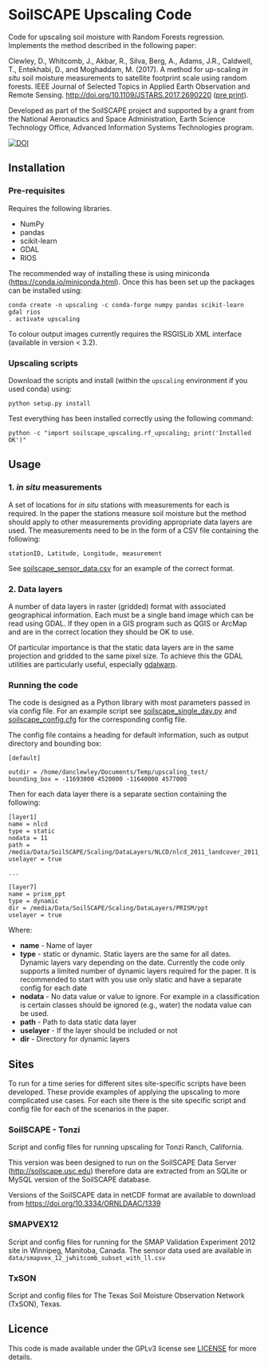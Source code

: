 # SoilSCAPE Upscaling Code #

Code for upscaling soil moisture with Random Forests regression. Implements the method described in the following paper:

Clewley, D., Whitcomb, J., Akbar, R., Silva, Berg, A., Adams, J.R., Caldwell, T., Entekhabi, D., and Moghaddam, M. (2017).  A method for up-scaling _in situ_ soil moisture measurements to satellite footprint scale using random forests. IEEE Journal of Selected Topics in Applied Earth Observation and Remote Sensing. http://doi.org/10.1109/JSTARS.2017.2690220 ([pre print](http://plymsea.ac.uk/8130/1/clewley_et_al_upscaling_soil_moisture_2017_pre_print.pdf)).

Developed as part of the SoilSCAPE project and supported by a grant from the National Aeronautics and Space Administration, Earth Science Technology Office, Advanced Information Systems Technologies program.

[![DOI](https://zenodo.org/badge/DOI/10.5281/zenodo.556203.svg)](https://doi.org/10.5281/zenodo.556203)


## Installation ##

### Pre-requisites ###

Requires the following libraries.

* NumPy
* pandas
* scikit-learn
* GDAL
* RIOS

The recommended way of installing these is using miniconda (https://conda.io/miniconda.html). Once this has been set up the packages can be installed using:

```
conda create -n upscaling -c conda-forge numpy pandas scikit-learn gdal rios
. activate upscaling
```

To colour output images currently requires the RSGISLib XML interface (available in version < 3.2).

### Upscaling scripts ###

Download the scripts and install (within the `upscaling` environment if you used conda) using:

```
python setup.py install
```

Test everything has been installed correctly using the following command:
```
python -c "import soilscape_upscaling.rf_upscaling; print('Installed OK')"
```

## Usage ##

### 1. _in situ_ measurements ###

A set of locations for _in situ_ stations with measurements for each is required. In the paper the stations measure soil moisture but the method should apply to other measurements providing appropriate data layers are used. The measurements need to be in the form of a CSV file containing the following:
```
stationID, Latitude, Longitude, measurement
```
See [soilscape_sensor_data.csv](examples/soilscape_sensor_data.csv) for an example of the correct format.


### 2. Data layers ###

A number of data layers in raster (gridded) format with associated geographical information.
Each must be a single band image which can be read using GDAL. If they open in a GIS program such as QGIS or ArcMap and are in the correct location they should be OK to use.

Of particular importance is that the static data layers are in the same projection and gridded to the same pixel size. To achieve this the GDAL utilities are particularly useful, especially [gdalwarp](http://www.gdal.org/gdalwarp.html).

### Running the code ###

The code is designed as a Python library with most parameters passed in via config file.
For an example script see [soilscape_single_day.py](examples/soilscape_single_day.py) and [soilscape_config.cfg](examples/soilscape_config.cfg) for the corresponding config file.

The config file contains a heading for default information, such as output directory and
bounding box:

```
[default]

outdir = /home/danclewley/Documents/Temp/upscaling_test/
bounding_box = -11693000 4520000 -11640000 4577000 
```

Then for each data layer there is a separate section containing the following:
```
[layer1]
name = nlcd
type = static
nodata = 11
path = /media/Data/SoilSCAPE/Scaling/DataLayers/NLCD/nlcd_2011_landcover_2011_edition_2014_03_31_tonzi_ease2_100m.kea
uselayer = true

...

[layer7]
name = prism_ppt
type = dynamic
dir = /media/Data/SoilSCAPE/Scaling/DataLayers/PRISM/ppt
uselayer = true

```
Where:

* **name** - Name of layer
* **type** - static or dynamic. Static layers are the same for all dates. Dynamic layers vary depending on the date. Currently the code only supports a limited number of dynamic layers required for the paper. It is recommended to start with you use only static and have a separate config for each date
* **nodata** - No data value or value to ignore. For example in a classification is certain classes should be ignored (e.g., water) the nodata value can be used.
* **path** - Path to data static data layer
* **uselayer** - If the layer should be included or not
* **dir** - Directory for dynamic layers

## Sites ##

To run for a time series for different sites site-specific scripts have been developed. These provide examples of applying the upscaling to more complicated use cases.
For each site there is the site specific script and config file for each of the scenarios in the paper.

### SoilSCAPE - Tonzi ##

Script and config files for running upscaling for Tonzi Ranch, California.

This version was been designed to run on the SoilSCAPE Data Server (http://soilscape.usc.edu) therefore data are extracted from an SQLite or MySQL version of the SoilSCAPE database.

Versions of the SoilSCAPE data in netCDF format are available to download from https://doi.org/10.3334/ORNLDAAC/1339

### SMAPVEX12 ###

Script and config files for running for the SMAP Validation Experiment 2012 site in Winnipeg, Manitoba, Canada.
The sensor data used are available in `data/smapvex_12_jwhitcomb_subset_with_ll.csv`

### TxSON ###

Script and config files for The Texas Soil Moisture Observation Network (TxSON), Texas.

## Licence ##

This code is made available under the GPLv3 license see [LICENSE](LICENSE) for more details.
